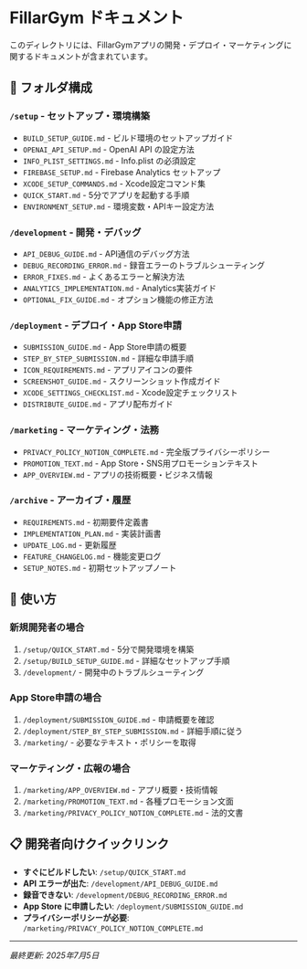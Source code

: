 # FillarGym ドキュメント

このディレクトリには、FillarGymアプリの開発・デプロイ・マーケティングに関するドキュメントが含まれています。

## 📁 フォルダ構成

### `/setup` - セットアップ・環境構築
- `BUILD_SETUP_GUIDE.md` - ビルド環境のセットアップガイド
- `OPENAI_API_SETUP.md` - OpenAI API の設定方法
- `INFO_PLIST_SETTINGS.md` - Info.plist の必須設定
- `FIREBASE_SETUP.md` - Firebase Analytics セットアップ
- `XCODE_SETUP_COMMANDS.md` - Xcode設定コマンド集
- `QUICK_START.md` - 5分でアプリを起動する手順
- `ENVIRONMENT_SETUP.md` - 環境変数・APIキー設定方法

### `/development` - 開発・デバッグ
- `API_DEBUG_GUIDE.md` - API通信のデバッグ方法
- `DEBUG_RECORDING_ERROR.md` - 録音エラーのトラブルシューティング
- `ERROR_FIXES.md` - よくあるエラーと解決方法
- `ANALYTICS_IMPLEMENTATION.md` - Analytics実装ガイド
- `OPTIONAL_FIX_GUIDE.md` - オプション機能の修正方法

### `/deployment` - デプロイ・App Store申請
- `SUBMISSION_GUIDE.md` - App Store申請の概要
- `STEP_BY_STEP_SUBMISSION.md` - 詳細な申請手順
- `ICON_REQUIREMENTS.md` - アプリアイコンの要件
- `SCREENSHOT_GUIDE.md` - スクリーンショット作成ガイド
- `XCODE_SETTINGS_CHECKLIST.md` - Xcode設定チェックリスト
- `DISTRIBUTE_GUIDE.md` - アプリ配布ガイド

### `/marketing` - マーケティング・法務
- `PRIVACY_POLICY_NOTION_COMPLETE.md` - 完全版プライバシーポリシー
- `PROMOTION_TEXT.md` - App Store・SNS用プロモーションテキスト
- `APP_OVERVIEW.md` - アプリの技術概要・ビジネス情報

### `/archive` - アーカイブ・履歴
- `REQUIREMENTS.md` - 初期要件定義書
- `IMPLEMENTATION_PLAN.md` - 実装計画書
- `UPDATE_LOG.md` - 更新履歴
- `FEATURE_CHANGELOG.md` - 機能変更ログ
- `SETUP_NOTES.md` - 初期セットアップノート

## 🚀 使い方

### 新規開発者の場合
1. `/setup/QUICK_START.md` - 5分で開発環境を構築
2. `/setup/BUILD_SETUP_GUIDE.md` - 詳細なセットアップ手順
3. `/development/` - 開発中のトラブルシューティング

### App Store申請の場合
1. `/deployment/SUBMISSION_GUIDE.md` - 申請概要を確認
2. `/deployment/STEP_BY_STEP_SUBMISSION.md` - 詳細手順に従う
3. `/marketing/` - 必要なテキスト・ポリシーを取得

### マーケティング・広報の場合
1. `/marketing/APP_OVERVIEW.md` - アプリ概要・技術情報
2. `/marketing/PROMOTION_TEXT.md` - 各種プロモーション文面
3. `/marketing/PRIVACY_POLICY_NOTION_COMPLETE.md` - 法的文書

## 📋 開発者向けクイックリンク

- **すぐにビルドしたい**: `/setup/QUICK_START.md`
- **API エラーが出た**: `/development/API_DEBUG_GUIDE.md`
- **録音できない**: `/development/DEBUG_RECORDING_ERROR.md`
- **App Store に申請したい**: `/deployment/SUBMISSION_GUIDE.md`
- **プライバシーポリシーが必要**: `/marketing/PRIVACY_POLICY_NOTION_COMPLETE.md`

---

*最終更新: 2025年7月5日*